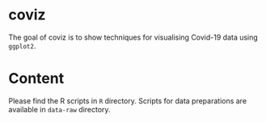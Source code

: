 # coviz

The goal of coviz is to show techniques for visualising Covid-19 data using `ggplot2`.

# Content

Please find the R scripts in `R` directory. Scripts for data preparations are available in `data-raw` directory. 